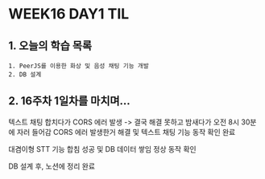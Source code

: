 # WEEK16 DAY1 TIL

## 1. 오늘의 학습 목록
```
1. PeerJS를 이용한 화상 및 음성 채팅 기능 개발
2. DB 설계
```

## 2. 16주차 1일차를 마치며...
텍스트 채팅 합치다가 CORS 에러 발생 -> 결국 해결 못하고 밤새다가 오전 8시 30분에 자러 들어감
CORS 에러 발생한거 해결 및 텍스트 채팅 기능 동작 확인 완료

대겸이형 STT 기능 합침 성공 및 DB 데이터 쌓임 정상 동작 확인

DB 설계 후, 노션에 정리 완료